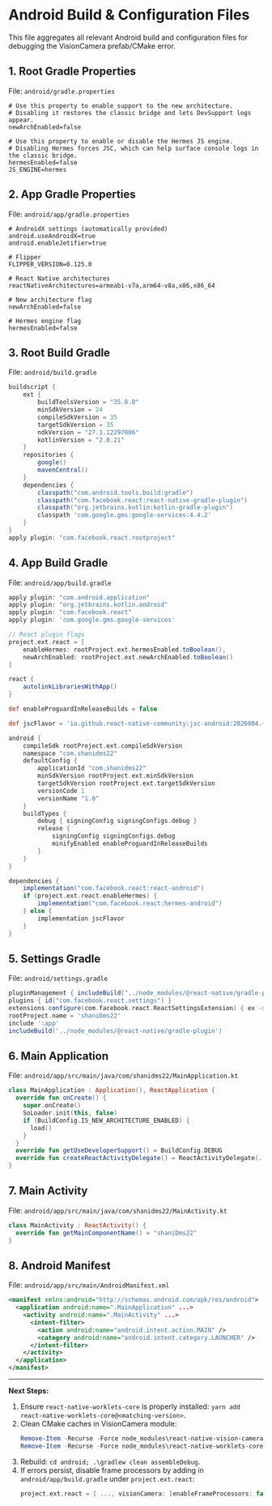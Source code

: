 # Android Build & Configuration Files

This file aggregates all relevant Android build and configuration files for debugging the VisionCamera prefab/CMake error.

## 1. Root Gradle Properties
File: `android/gradle.properties`
```properties
# Use this property to enable support to the new architecture.
# Disabling it restores the classic bridge and lets DevSupport logs appear.
newArchEnabled=false

# Use this property to enable or disable the Hermes JS engine.
# Disabling Hermes forces JSC, which can help surface console logs in the classic bridge.
hermesEnabled=false
JS_ENGINE=hermes
```

## 2. App Gradle Properties
File: `android/app/gradle.properties`
```properties
# AndroidX settings (automatically provided)
android.useAndroidX=true
android.enableJetifier=true

# Flipper
FLIPPER_VERSION=0.125.0

# React Native architectures
reactNativeArchitectures=armeabi-v7a,arm64-v8a,x86,x86_64

# New architecture flag
newArchEnabled=false

# Hermes engine flag
hermesEnabled=false
```

## 3. Root Build Gradle
File: `android/build.gradle`
```groovy
buildscript {
    ext {
        buildToolsVersion = "35.0.0"
        minSdkVersion = 24
        compileSdkVersion = 35
        targetSdkVersion = 35
        ndkVersion = "27.1.12297006"
        kotlinVersion = "2.0.21"
    }
    repositories {
        google()
        mavenCentral()
    }
    dependencies {
        classpath("com.android.tools.build:gradle")
        classpath("com.facebook.react:react-native-gradle-plugin")
        classpath("org.jetbrains.kotlin:kotlin-gradle-plugin")
        classpath 'com.google.gms:google-services:4.4.2'
    }
}
apply plugin: "com.facebook.react.rootproject"
``` 

## 4. App Build Gradle
File: `android/app/build.gradle`
```groovy
apply plugin: "com.android.application"
apply plugin: "org.jetbrains.kotlin.android"
apply plugin: "com.facebook.react"
apply plugin: 'com.google.gms.google-services'

// React plugin flags
project.ext.react = [
    enableHermes: rootProject.ext.hermesEnabled.toBoolean(),
    newArchEnabled: rootProject.ext.newArchEnabled.toBoolean()
]

react {
    autolinkLibrariesWithApp()
}

def enableProguardInReleaseBuilds = false

def jscFlavor = 'io.github.react-native-community:jsc-android:2026004.+'

android {
    compileSdk rootProject.ext.compileSdkVersion
    namespace "com.shanidms22"
    defaultConfig {
        applicationId "com.shanidms22"
        minSdkVersion rootProject.ext.minSdkVersion
        targetSdkVersion rootProject.ext.targetSdkVersion
        versionCode 1
        versionName "1.0"
    }
    buildTypes {
        debug { signingConfig signingConfigs.debug }
        release {
            signingConfig signingConfigs.debug
            minifyEnabled enableProguardInReleaseBuilds
        }
    }
}

dependencies {
    implementation("com.facebook.react:react-android")
    if (project.ext.react.enableHermes) {
        implementation("com.facebook.react:hermes-android")
    } else {
        implementation jscFlavor
    }
}
```

## 5. Settings Gradle
File: `android/settings.gradle`
```groovy
pluginManagement { includeBuild("../node_modules/@react-native/gradle-plugin") }
plugins { id("com.facebook.react.settings") }
extensions.configure(com.facebook.react.ReactSettingsExtension) { ex -> ex.autolinkLibrariesFromCommand() }
rootProject.name = 'shaniDms22'
include ':app'
includeBuild('../node_modules/@react-native/gradle-plugin')
```

## 6. Main Application
File: `android/app/src/main/java/com/shanidms22/MainApplication.kt`
```kotlin
class MainApplication : Application(), ReactApplication {
  override fun onCreate() {
    super.onCreate()
    SoLoader.init(this, false)
    if (BuildConfig.IS_NEW_ARCHITECTURE_ENABLED) {
      load()
    }
  }
  override fun getUseDeveloperSupport() = BuildConfig.DEBUG
  override fun createReactActivityDelegate() = ReactActivityDelegate(...)
}
```

## 7. Main Activity
File: `android/app/src/main/java/com/shanidms22/MainActivity.kt`
```kotlin
class MainActivity : ReactActivity() {
  override fun getMainComponentName() = "shaniDms22"
}
```

## 8. Android Manifest
File: `android/app/src/main/AndroidManifest.xml`
```xml
<manifest xmlns:android="http://schemas.android.com/apk/res/android">
  <application android:name=".MainApplication" ...>
    <activity android:name=".MainActivity" ...>
      <intent-filter>
        <action android:name="android.intent.action.MAIN" />
        <category android:name="android.intent.category.LAUNCHER" />
      </intent-filter>
    </activity>
  </application>
</manifest>
```

---
**Next Steps:**
1. Ensure `react-native-worklets-core` is properly installed: `yarn add react-native-worklets-core@<matching-version>`.
2. Clean CMake caches in VisionCamera module:
   ```powershell
   Remove-Item -Recurse -Force node_modules\react-native-vision-camera\android\.cxx
   Remove-Item -Recurse -Force node_modules\react-native-worklets-core\android\.cxx
   ```
3. Rebuild: `cd android; .\gradlew clean assembleDebug`.
4. If errors persist, disable frame processors by adding in `android/app/build.gradle` under `project.ext.react`: 
   ```groovy
   project.ext.react = [ ..., visionCamera: [enableFrameProcessors: false] ]
   ```
